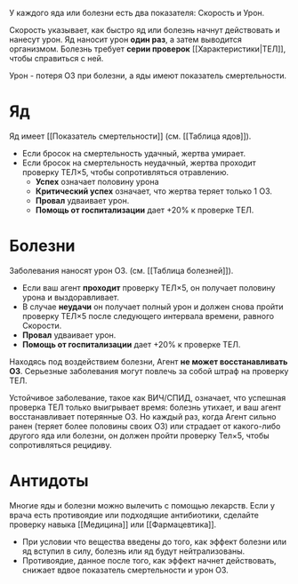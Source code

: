 У каждого яда или болезни есть два показателя: Скорость и Урон. 

Скорость указывает, как быстро яд или болезнь начнут действовать и нанесут урон. Яд наносит урон **один раз**, а затем выводится организмом. Болезнь требует **серии проверок** [[Характеристики|ТЕЛ]], чтобы справиться с ней. 

Урон - потеря ОЗ при болезни, а яды имеют показатель смертельности.

# Яд

Яд имеет [[Показатель смертельности]] (см. [[Таблица ядов]]). 

- Если бросок на смертельность удачный, жертва умирает.
- Если бросок на смертельность неудачный, жертва проходит проверку ТЕЛ×5, чтобы сопротивляться отравлению.
	- **Успех** означает половину урона 
	- **Критический успех** означает, что жертва теряет только 1 ОЗ. 
	- **Провал** удваивает урон. 
	- **Помощь от госпитализации** дает +20% к проверке ТЕЛ.

# Болезни

Заболевания наносят урон ОЗ. (см. [[Таблица болезней]]).  

- Если ваш агент **проходит** проверку ТЕЛ×5, он получает половину урона и выздоравливает. 
- В случае **неудачи** он получает полный урон и должен снова пройти проверку ТЕЛ×5 после следующего интервала времени, равного Скорости. 
- **Провал** удваивает урон. 
- **Помощь от госпитализации** дает +20% к проверке ТЕЛ.

Находясь под воздействием болезни, Агент **не может восстанавливать ОЗ**. Серьезные заболевания могут повлечь за собой штраф на проверку ТЕЛ.

Устойчивое заболевание, такое как ВИЧ/СПИД, означает, что успешная проверка ТЕЛ только выигрывает время: болезнь утихает, и ваш агент восстанавливает потерянные ОЗ. Но каждый раз, когда Агент сильно ранен (теряет более половины своих ОЗ) или страдает от какого-либо другого яда или болезни, он должен пройти проверку Тел×5, чтобы сопротивляться рецидиву.

# Антидоты

Многие яды и болезни можно вылечить с помощью лекарств. Если у врача есть противоядие или подходящие антибиотики, сделайте проверку навыка [[Медицина]] или [[Фармацевтика]]. 

- При условии что вещества введены до того, как эффект болезни или яд вступил в силу, болезнь или яд будут нейтрализованы. 
- Противоядие, данное после того, как эффект начнет действовать, снижает вдвое показатель смертельности и урон ОЗ.